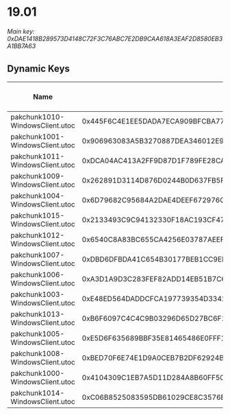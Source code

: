 # 19.01

###### *Main key: 0xDAE1418B289573D4148C72F3C76ABC7E2DB9CAA618A3EAF2D8580EB3A1BB7A63*

## Dynamic Keys

| Name                            | Key                                                                | High Res Textures |
|---------------------------------|--------------------------------------------------------------------|-------------------|
| pakchunk1010-WindowsClient.utoc | 0x445F6C4E1EE5DADA7ECA909BFCBA7759E31F044C6F9362D251B8A6D38C6C089A | ❌                 |
| pakchunk1001-WindowsClient.utoc | 0x906963083A5B3270887DEA346012E904A0E15FA9CB94269945EEB69926123D3B | ❌                 |
| pakchunk1011-WindowsClient.utoc | 0xDCA04AC413A2FF9D87D1F789FE28CAC511E4FA5175CC80F4B88A637744FBFC17 | ❌                 |
| pakchunk1009-WindowsClient.utoc | 0x262891D3114D876D0244B0D637FB5F8DA7A8A36C9B029775850077EB8FE2B937 | ❌                 |
| pakchunk1004-WindowsClient.utoc | 0x6D79682C95684A2DAE4DEEF672976C07CA409943CACE6C703C2D863E11C55619 | ❌                 |
| pakchunk1015-WindowsClient.utoc | 0x2133493C9C94132330F18AC193CF477CAC074C557A8C62491EDE03F149A96B12 | ❌                 |
| pakchunk1012-WindowsClient.utoc | 0x6540C8A83BC655CA4256E03787AEEF76455B6702EE0B4675CD7DF724BCA2E711 | ❌                 |
| pakchunk1007-WindowsClient.utoc | 0xDBD6DFBDA41C654B30177BEB1CC9ED2CA7E692758A0DFEB91426F16C98218AC8 | ❌                 |
| pakchunk1006-WindowsClient.utoc | 0xA3D1A9D3C283FEF82ADD14EB51B7C6264EEB95F52A64CC6844A3E2C2F7559176 | ❌                 |
| pakchunk1003-WindowsClient.utoc | 0xE48ED564DADDCFCA197739354D33422A4657A248A56D72C5CBB7503CF3E5A6EA | ❌                 |
| pakchunk1013-WindowsClient.utoc | 0xB6F6097C4C4C9B03296D65D27BC6F17C6929975C1C26FE01FD106377CA96719E | ❌                 |
| pakchunk1005-WindowsClient.utoc | 0xE5D6F635689BBF35E81465486E0FFF1E494BC31B8650558EEED2863D2B4E3365 | ❌                 |
| pakchunk1008-WindowsClient.utoc | 0xBED70F6E74E1D9A0CEB7B2DF62924BFBB685D53681F0B0DA2EC328438ECD65E7 | ❌                 |
| pakchunk1000-WindowsClient.utoc | 0x4104309C1EB7A5D11D284A8B60FF50CC06895DA919DF0D48B9A8BB614DC0F97B | ❌                 |
| pakchunk1014-WindowsClient.utoc | 0xC06B8525083595DB61029CE8C3576BA68ABA8B8D00CCEB28383088E48FFA2520 | ❌                 |
